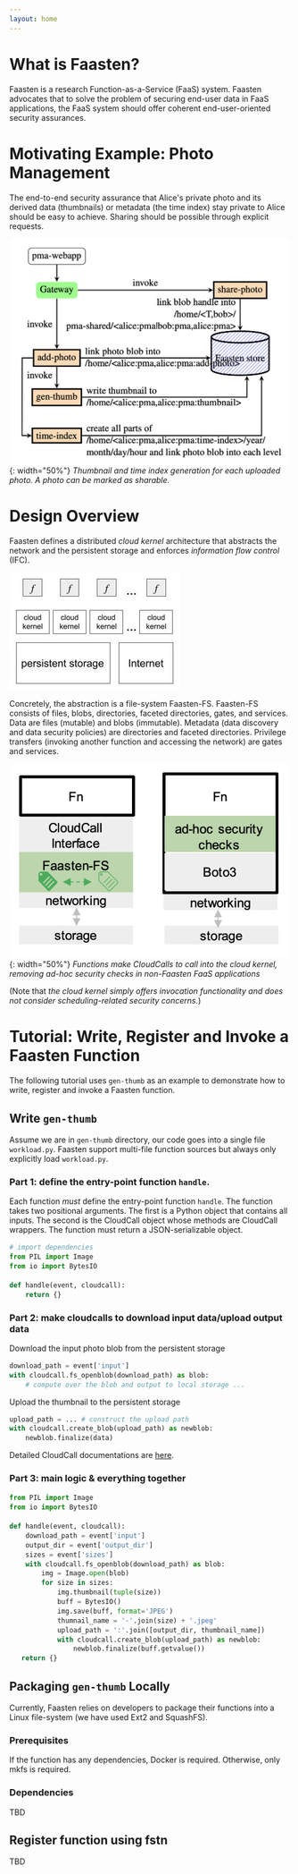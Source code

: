```yaml
---
layout: home
---
```

# What is Faasten?
Faasten is a research Function-as-a-Service (FaaS) system. Faasten advocates that to solve the problem
of securing end-user data in FaaS applications,
the FaaS system should offer coherent end-user-oriented security assurances.

# Motivating Example: Photo Management
The end-to-end security assurance that Alice's private photo and its derived data (thumbnails) or metadata (the time index)
stay private to Alice should be easy to achieve. Sharing should be possible through explicit requests.

![photo management](assets/images/pma.png){: width="50%"}
*Thumbnail and time index generation for each uploaded photo. A photo can be marked as sharable.*

# Design Overview
Faasten defines a distributed *cloud kernel* architecture that
abstracts the network and the persistent storage and enforces *information flow control*
(IFC).

![the distributed cloud kernel architecture](assets/images/distributed-cloud-kernel.jpeg)

Concretely, the abstraction is a file-system Faasten-FS. Faasten-FS consists of files, blobs, directories,
faceted directories, gates, and services. Data are files (mutable) and blobs (immutable). Metadata (data discovery
and data security policies) are directories and faceted directories. Privilege transfers (invoking another function
and accessing the network) are gates and services.

![cloudcall vs boto3](assets/images/cloudcall-vs-boto3.png){: width="50%"}
*Functions make CloudCalls to call into the cloud kernel, removing ad-hoc security checks in non-Faasten
FaaS applications*

(Note that *the cloud kernel simply offers invocation functionality and does not
consider scheduling-related security concerns.*)

# Tutorial: Write, Register and Invoke a Faasten Function
The following tutorial uses `gen-thumb` as an example to demonstrate how to write, register and
invoke a Faasten function.

## Write `gen-thumb`
Assume we are in `gen-thumb` directory, our code goes into a single file `workload.py`.
Faasten support multi-file function sources but always only explicitly load `workload.py`.

### Part 1: define the entry-point function `handle`.
Each function *must* define the entry-point function `handle`. The function takes two
positional arguments. The first is a Python object that contains all inputs. The second is the
CloudCall object whose methods are CloudCall wrappers. The function must return a JSON-serializable
object.

```python
# import dependencies
from PIL import Image
from io import BytesIO

def handle(event, cloudcall):
    return {}
```

### Part 2: make cloudcalls to download input data/upload output data
Download the input photo blob from the persistent storage
```python
download_path = event['input']
with cloudcall.fs_openblob(download_path) as blob:
    # compute over the blob and output to local storage ...
```

Upload the thumbnail to the persistent storage
```python
upload_path = ... # construct the upload path
with cloudcall.create_blob(upload_path) as newblob:
    newblob.finalize(data)
```

Detailed CloudCall documentations are [here](documentation/index).

### Part 3: main logic & everything together
```python
from PIL import Image
from io import BytesIO

def handle(event, cloudcall):
    download_path = event['input']
    output_dir = event['output_dir']
    sizes = event['sizes']
    with cloudcall.fs_openblob(download_path) as blob:
        img = Image.open(blob)
        for size in sizes:
            img.thumbnail(tuple(size))
            buff = BytesIO()
            img.save(buff, format='JPEG')
            thumnail_name = '-'.join(size) + '.jpeg'
            upload_path = ':'.join([output_dir, thumbnail_name])
            with cloudcall.create_blob(upload_path) as newblob:
                newblob.finalize(buff.getvalue())
   return {}
```

## Packaging `gen-thumb` Locally
Currently, Faasten relies on developers to package their functions into a Linux file-system
(we have used Ext2 and SquashFS).

### Prerequisites
If the function has any dependencies, Docker is required. Otherwise, only mkfs is required.

### Dependencies
TBD

## Register function using fstn
TBD
